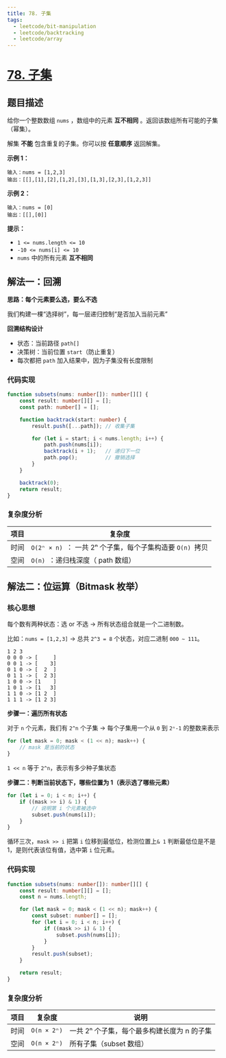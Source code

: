 ```yaml
---
title: 78. 子集
tags:
  - leetcode/bit-manipulation
  - leetcode/backtracking
  - leetcode/array
---
```

# [78. 子集](https://leetcode.cn/problems/subsets)

## 题目描述

给你一个整数数组 `nums` ，数组中的元素 **互不相同** 。返回该数组所有可能的子集（幂集）。

解集 **不能** 包含重复的子集。你可以按 **任意顺序** 返回解集。

**示例 1：**

```
输入：nums = [1,2,3]
输出：[[],[1],[2],[1,2],[3],[1,3],[2,3],[1,2,3]]
```

**示例 2：**

```
输入：nums = [0]
输出：[[],[0]]
```

**提示：**

- `1 <= nums.length <= 10`
- `-10 <= nums[i] <= 10`
- `nums` 中的所有元素 **互不相同**



## 解法一：回溯

**思路：每个元素要么选，要么不选**

我们构建一棵“选择树”，每一层递归控制“是否加入当前元素”

**回溯结构设计**

- 状态：当前路径 `path[]`
- 决策树：当前位置 `start`（防止重复）
- 每次都把 `path` 加入结果中，因为子集没有长度限制

### 代码实现

```typescript
function subsets(nums: number[]): number[][] {
    const result: number[][] = [];
    const path: number[] = [];

    function backtrack(start: number) {
        result.push([...path]); // 收集子集

        for (let i = start; i < nums.length; i++) {
            path.push(nums[i]);
            backtrack(i + 1);   // 递归下一位
            path.pop();         // 撤销选择
        }
    }

    backtrack(0);
    return result;
}
```

### 复杂度分析

| 项目 | 复杂度                                                    |
| ---- | --------------------------------------------------------- |
| 时间 | `O(2ⁿ × n) `： 一共 2ⁿ 个子集，每个子集构造要 `O(n) `拷贝 |
| 空间 | `O(n) `：递归栈深度（ path 数组）                         |



## 解法二：位运算（Bitmask 枚举）

### 核心思想

每个数有两种状态：选 or 不选 → 所有状态组合就是一个二进制数。

比如：`nums = [1,2,3]` → 总共 `2^3 = 8` 个状态，对应二进制 `000 ~ 111`。

```
1 2 3
0 0 0 -> [     ]
0 0 1 -> [    3]
0 1 0 -> [  2  ]   
0 1 1 -> [  2 3]  
1 0 0 -> [1    ]
1 0 1 -> [1   3] 
1 1 0 -> [1 2  ]
1 1 1 -> [1 2 3]
```

**步骤一：遍历所有状态**

对于 `n` 个元素，我们有 `2^n` 个子集 → 每个子集用一个从 `0` 到 `2ⁿ-1` 的整数来表示

```typescript
for (let mask = 0; mask < (1 << n); mask++) {
    // mask 是当前的状态
}
```

`1 << n` 等于 `2^n`，表示有多少种子集状态

**步骤二：判断当前状态下，哪些位置为 1（表示选了哪些元素）**

```typescript
for (let i = 0; i < n; i++) {
    if ((mask >> i) & 1) {
        // 说明第 i 个元素被选中
        subset.push(nums[i]);
    }
}
```

循环三次，`mask >> i` 把第 `i` 位移到最低位，检测位置上`& 1` 判断最低位是不是 1，是则代表该位有值，选中第 `i` 位元素。

### 代码实现

```typescript
function subsets(nums: number[]): number[][] {
    const result: number[][] = [];
    const n = nums.length;

    for (let mask = 0; mask < (1 << n); mask++) {
        const subset: number[] = [];
        for (let i = 0; i < n; i++) {
            if ((mask >> i) & 1) {
                subset.push(nums[i]);
            }
        }
        result.push(subset);
    }

    return result;
}
```

### 复杂度分析

| 项目 | 复杂度      | 说明                                        |
| ---- | ----------- | ------------------------------------------- |
| 时间 | `O(n × 2ⁿ)` | 一共 2ⁿ 个子集，每个最多构建长度为 n 的子集 |
| 空间 | `O(n × 2ⁿ)` | 所有子集（subset 数组）                     |
